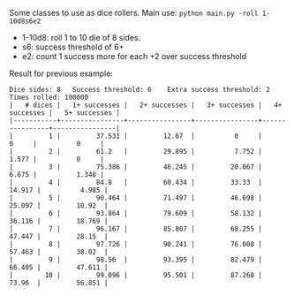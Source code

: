 Some classes to use as dice rollers.
Main use: `python main.py -roll 1-10d8s6e2`
- 1-10d8: roll 1 to 10 die of 8 sides.
- s6: success threshold of 6+
- e2: count 1 success more for each +2 over success threshold

Result for previous example:
```
Dice sides: 8   Success threshold: 6    Extra success threshold: 2      Times rolled: 100000
|   # dices |   1+ successes |   2+ successes |   3+ successes |   4+ successes |   5+ successes |
|-----------+----------------+----------------+----------------+----------------+----------------|
|         1 |         37.531 |         12.67  |          0     |          0     |          0     |
|         2 |         61.2   |         29.895 |          7.752 |          1.577 |          0     |
|         3 |         75.386 |         46.245 |         20.067 |          6.675 |          1.348 |
|         4 |         84.8   |         60.434 |         33.33  |         14.917 |          4.985 |
|         5 |         90.464 |         71.497 |         46.698 |         25.097 |         10.92  |
|         6 |         93.864 |         79.609 |         58.132 |         36.116 |         18.769 |
|         7 |         96.167 |         85.807 |         68.255 |         47.447 |         28.15  |
|         8 |         97.726 |         90.241 |         76.008 |         57.463 |         38.02  |
|         9 |         98.56  |         93.395 |         82.479 |         66.405 |         47.611 |
|        10 |         99.096 |         95.501 |         87.268 |         73.96  |         56.851 |
```